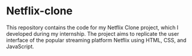 # Netflix-clone

This repository contains the code for my Netflix Clone project, which I developed during my internship. The project aims to replicate the user interface of the popular streaming platform Netflix using HTML, CSS, and JavaScript.
